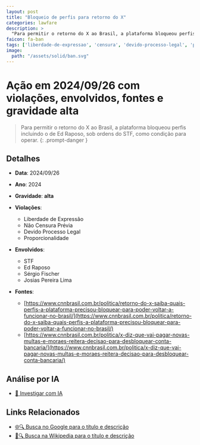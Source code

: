 ```yaml
---
layout: post
title: "Bloqueio de perfis para retorno do X"
categories: lawfare
description: > 
  "Para permitir o retorno do X ao Brasil, a plataforma bloqueou perfis incluindo o de Ed Raposo, sob ordens do STF, como condição para operar."
faicon: fa-ban
tags: ['liberdade-de-expressao', 'censura', 'devido-processo-legal', 'proporcionalidade', 'stf', 'ed-raposo', 'sergio-fischer', 'josias-pereira-lima', 'gravidade-alta', 'bloqueio', 'x', 'stf', 'censura']
image:
  path: "/assets/solid/ban.svg"
---
```


# Ação em 2024/09/26 com violações, envolvidos, fontes e gravidade alta

> Para permitir o retorno do X ao Brasil, a plataforma bloqueou perfis incluindo o de Ed Raposo, sob ordens do STF, como condição para operar.
{: .prompt-danger }

## Detalhes
- **Data**: 2024/09/26
- **Ano**: 2024
- **Gravidade**: **alta** <i class="fas fa-ban"></i>

- **Violações**:
  - Liberdade de Expressão
  - Não Censura Prévia
  - Devido Processo Legal
  - Proporcionalidade
- **Envolvidos**:
  - STF
  - Ed Raposo
  - Sérgio Fischer
  - Josias Pereira Lima
- **Fontes**:
  - [https://www.cnnbrasil.com.br/politica/retorno-do-x-saiba-quais-perfis-a-plataforma-precisou-bloquear-para-poder-voltar-a-funcionar-no-brasil/](https://www.cnnbrasil.com.br/politica/retorno-do-x-saiba-quais-perfis-a-plataforma-precisou-bloquear-para-poder-voltar-a-funcionar-no-brasil/)
  - [https://www.cnnbrasil.com.br/politica/x-diz-que-vai-pagar-novas-multas-e-moraes-reitera-decisao-para-desbloquear-conta-bancaria/](https://www.cnnbrasil.com.br/politica/x-diz-que-vai-pagar-novas-multas-e-moraes-reitera-decisao-para-desbloquear-conta-bancaria/)

## Análise por IA
- [🤖 Investigar com IA](https://www.perplexity.ai/search?q=%20Bloqueio%20de%20perfis%20para%20retorno%20do%20X%20Para%20permitir%20o%20retorno%20do%20X%20ao%20Brasil%2C%20a%20plataforma%20bloqueou%20perfis%20incluindo%20o%20de%20Ed%20Raposo%2C%20sob%20ordens%20do%20STF%2C%20como%20condi%C3%A7%C3%A3o%20para%20operar.%20Liberdade%20de%20Express%C3%A3o%20N%C3%A3o%20Censura%20Pr%C3%A9via%20Devido%20Processo%20Legal%20Proporcionalidade%202024%20gravidade%20alta)

## Links Relacionados
- [🌐🔍 Busca no Google para o título e descrição](https://www.google.com/search?q=%20Bloqueio%20de%20perfis%20para%20retorno%20do%20X%20Para%20permitir%20o%20retorno%20do%20X%20ao%20Brasil%2C%20a%20plataforma%20bloqueou%20perfis%20incluindo%20o%20de%20Ed%20Raposo%2C%20sob%20ordens%20do%20STF%2C%20como%20condi%C3%A7%C3%A3o%20para%20operar.%20Liberdade%20de%20Express%C3%A3o%20N%C3%A3o%20Censura%20Pr%C3%A9via%20Devido%20Processo%20Legal%20Proporcionalidade%202024%20gravidade%20alta)
- [📖🔍 Busca na Wikipedia para o título e descrição](https://pt.wikipedia.org/w/index.php?search=%20Bloqueio%20de%20perfis%20para%20retorno%20do%20X%20Para%20permitir%20o%20retorno%20do%20X%20ao%20Brasil%2C%20a%20plataforma%20bloqueou%20perfis%20incluindo%20o%20de%20Ed%20Raposo%2C%20sob%20ordens%20do%20STF%2C%20como%20condi%C3%A7%C3%A3o%20para%20operar.%20Liberdade%20de%20Express%C3%A3o%20N%C3%A3o%20Censura%20Pr%C3%A9via%20Devido%20Processo%20Legal%20Proporcionalidade%202024%20gravidade%20alta)

